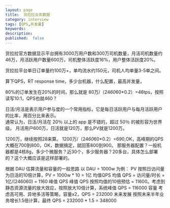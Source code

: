 ```yaml
---
layout: page
title:  货拉拉业务数据
category: interview
tags: [QPS,并发量]
keywords:
description:
published:  false
---
```




货拉拉官方数据显示平台拥有3000万用户数和300万司机数量，月活司机数量约46万，月活跃用户数量600万，司机整体活跃度16%，用户整体活跃度20%。  

货拉拉平台单日订单量约100万+，单均流水约150元，司机人均单量3-5单之间。

算下QPS，RT response time，多少台机器，什么配置，最高并发量，

80%的订单发生在20%的时间，那么就是
80万/（24*60*60*0.2）=46tps，按照读写10:1，QPS也就460？

日活/月活是表示用户参与度的一个常用指标，它是每日活跃用户与每月活跃用户的比率，用百分比来表示。  
通常认为，日活/月活在 20％ 以上的 app 是不错的，超过 50％ 的被形容为世界级。
月活用户600万，日活就是120万，那么PV就是1200万。

1200万，继续按照28来算。
1200万/（24*60*60*0.2）=690,OK，高峰期的QPS大概在700到800，OK，数据搞定，就回答800到900。
那服务器配置？一般机器都是4核8g，多少个微服务？近30个，多少服务器？20多台，具体怎么部署的？这个大概应该是这样部署的。


根据 DAU 估算流量和容量的一般思路
以 DAU = 1000w 为例：
PV
按照日访问量为日活的10倍计算，PV = 1000w * 10 = 1亿
均值QPS
均值 QPS = 访问量/时长 = 1亿/(246060) = 1160
峰值 QPS
峰值 QPS 按照均值的10倍预估 = 11600。考虑到静态资源流量的放大效应，按照放大10倍计算，系统峰值 QPS = 116000
容量
考虑高可用、异地多活等策略，容量x2，QPS = 232000
未来发展
按照未来半年业务增长1.5倍计算，最终 QPS = 232000 * 1.5 = 348000